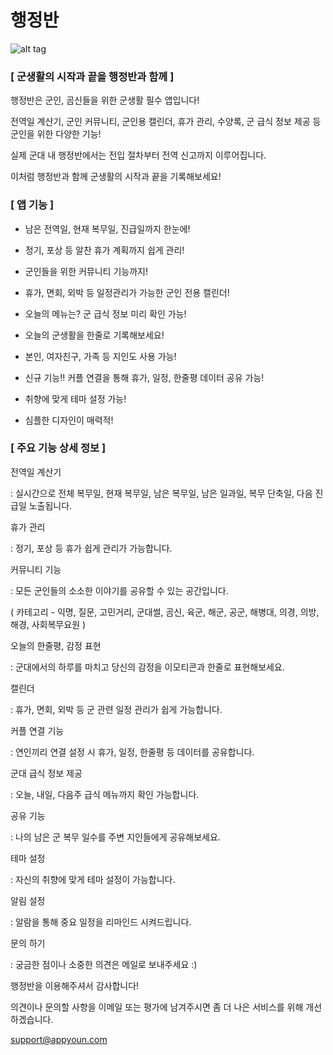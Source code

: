 # 행정반


![alt tag](https://user-images.githubusercontent.com/59416592/94263219-a8ffa380-ff6f-11ea-8575-f590496426ba.png)

### [ 군생활의 시작과 끝을 행정반과 함께 ]


행정반은 군인, 곰신들을 위한 군생활 필수 앱입니다!

전역일 계산기, 군인 커뮤니티, 군인용 캘린더, 휴가 관리, 수양록, 군 급식 정보 제공 등 군인을 위한 다양한 기능!

실제 군대 내 행정반에서는 전입 절차부터 전역 신고까지 이루어집니다.

이처럼 행정반과 함께 군생활의 시작과 끝을 기록해보세요!



### [ 앱 기능 ]

* 남은 전역일, 현재 복무일, 진급일까지 한눈에!

* 정기, 포상 등 알찬 휴가 계획까지 쉽게 관리!

* 군인들을 위한 커뮤니티 기능까지!

* 휴가, 면회, 외박 등 일정관리가 가능한 군인 전용 캘린더!

* 오늘의 메뉴는? 군 급식 정보 미리 확인 가능!

* 오늘의 군생활을 한줄로 기록해보세요!

* 본인, 여자친구, 가족 등 지인도 사용 가능!

* 신규 기능!! 커플 연결을 통해 휴가, 일정, 한줄평 데이터 공유 가능!

* 취향에 맞게 테마 설정 가능!

* 심플한 디자인이 매력적!


### [ 주요 기능 상세 정보 ]


전역일 계산기

: 실시간으로 전체 복무일, 현재 복무일, 남은 복무일, 남은 일과일, 복무 단축일, 다음 진급일 노출됩니다.


휴가 관리

: 정기, 포상 등 휴가 쉽게 관리가 가능합니다.


커뮤니티 기능

: 모든 군인들의 소소한 이야기를 공유할 수 있는 공간입니다.

( 카테고리 - 익명, 질문, 고민거리, 군대썰, 곰신, 육군, 해군, 공군, 해병대, 의경, 의방, 해경, 사회복무요원 )


오늘의 한줄평, 감정 표현

: 군대에서의 하루를 마치고 당신의 감정을 이모티콘과 한줄로 표현해보세요.


캘린더

: 휴가, 면회, 외박 등 군 관련 일정 관리가 쉽게 가능합니다.


커플 연결 기능

: 연인끼리 연결 설정 시 휴가, 일정, 한줄평 등 데이터를 공유합니다.


군대 급식 정보 제공

: 오늘, 내일, 다음주 급식 메뉴까지 확인 가능합니다.


공유 기능

: 나의 남은 군 복무 일수를 주변 지인들에게 공유해보세요.


테마 설정

: 자신의 취향에 맞게 테마 설정이 가능합니다.


알림 설정

: 알람을 통해 중요 일정을 리마인드 시켜드립니다.


문의 하기

: 궁금한 점이나 소중한 의견은 메일로 보내주세요 :)


행정반을 이용해주셔서 감사합니다!

의견이나 문의할 사항을 이메일 또는 평가에 남겨주시면 좀 더 나은 서비스를 위해 개선하겠습니다.


support@appyoun.com

